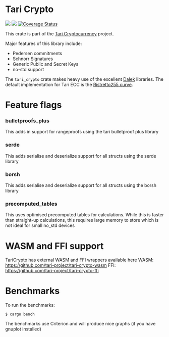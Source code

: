 # Tari Crypto

![](https://github.com/tari-project/tari-crypto/workflows/Security%20audit/badge.svg)
![](https://github.com/tari-project/tari-crypto/workflows/Clippy/badge.svg)
[![Coverage Status](https://coveralls.io/repos/github/tari-project/tari-crypto/badge.svg?branch=main)](https://coveralls.io/github/tari-project/tari-crypto?branch=main)

This crate is part of the [Tari Cryptocurrency](https://tari.com) project.

Major features of this library include:

- Pedersen commitments
- Schnorr Signatures
- Generic Public and Secret Keys
- no-std support

The `tari_crypto` crate makes heavy use of the excellent [Dalek](https://github.com/dalek-cryptography/curve25519-dalek)
libraries. The default implementation for Tari ECC is the [Ristretto255 curve](https://ristretto.group).

# Feature flags
### bulletproofs_plus
This adds in support for rangeproofs using the tari bulletproof plus library
### serde
This adds serialise and deserialize support for all structs using the serde library 
### borsh
This adds serialise and deserialize support for all structs using the borsh library
### precomputed_tables
This uses optimised precomputed tables for calculations. While this is faster than straight-up calculations, this requires large memory to store which is not ideal for small no_std devices

# WASM and FFI support
TariCrypto has external WASM and FFI wrappers available here
WASM: https://github.com/tari-project/tari-crypto-wasm
FFI: https://github.com/tari-project/tari-crypto-ffi

# Benchmarks

To run the benchmarks:

    $ cargo bench

The benchmarks use Criterion and will produce nice graphs (if you have gnuplot installed)



